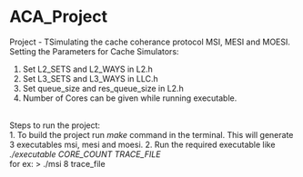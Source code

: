 # ACA_Project
Project - TSimulating the cache coherance protocol MSI, MESI and MOESI. <br>
Setting the Parameters for Cache Simulators:
1. Set L2_SETS and L2_WAYS in L2.h
2. Set L3_SETS and L3_WAYS in LLC.h
3. Set queue_size and res_queue_size in L2.h
4. Number of Cores can be given while running executable.
<br>
Steps to run the project:<br>
1. To build the project run <I>make</I> command in the terminal. This will generate 3 executables msi, mesi and moesi.
2. Run the required executable like <I>./executable CORE_COUNT TRACE_FILE </I><br>
    for ex: > ./msi 8 trace_file
